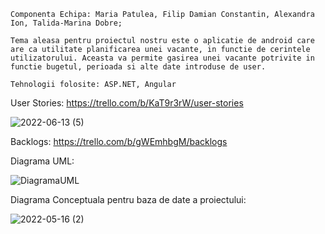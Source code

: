 ```
Componenta Echipa: Maria Patulea, Filip Damian Constantin, Alexandra Ion, Talida-Marina Dobre;

Tema aleasa pentru proiectul nostru este o aplicatie de android care are ca utilitate planificarea unei vacante, in functie de cerintele utilizatorului. Aceasta va permite gasirea unei vacante potrivite in functie bugetul, perioada si alte date introduse de user.

Tehnologii folosite: ASP.NET, Angular
```
User Stories: https://trello.com/b/KaT9r3rW/user-stories


![2022-06-13 (5)](https://user-images.githubusercontent.com/75331740/173365024-035bc4d6-7e39-405e-bb4a-e0004107e2eb.png)

Backlogs: https://trello.com/b/gWEmhbgM/backlogs

Diagrama UML:

![DiagramaUML](https://user-images.githubusercontent.com/75331740/173363686-f3ec143f-a687-4111-88e5-35c891dfc4fb.png)


Diagrama Conceptuala pentru baza de date a proiectului:


![2022-05-16 (2)](https://user-images.githubusercontent.com/75331740/168601981-871f48fb-1ec0-4716-94de-d89a642ec655.png)


